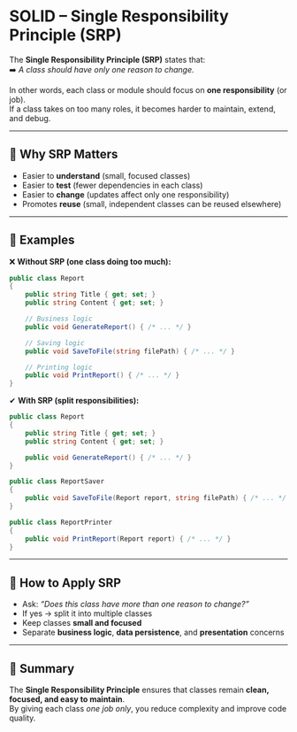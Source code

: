 # SOLID – Single Responsibility Principle (SRP)

The **Single Responsibility Principle (SRP)** states that:  
➡️ *A class should have only one reason to change.*  

In other words, each class or module should focus on **one responsibility** (or job).  
If a class takes on too many roles, it becomes harder to maintain, extend, and debug.

---

## 🔹 Why SRP Matters
- Easier to **understand** (small, focused classes)  
- Easier to **test** (fewer dependencies in each class)  
- Easier to **change** (updates affect only one responsibility)  
- Promotes **reuse** (small, independent classes can be reused elsewhere)  

---

## 🔹 Examples

❌ **Without SRP (one class doing too much):**
```csharp
public class Report
{
    public string Title { get; set; }
    public string Content { get; set; }

    // Business logic
    public void GenerateReport() { /* ... */ }

    // Saving logic
    public void SaveToFile(string filePath) { /* ... */ }

    // Printing logic
    public void PrintReport() { /* ... */ }
}
```

✔ **With SRP (split responsibilities):**
```csharp
public class Report
{
    public string Title { get; set; }
    public string Content { get; set; }

    public void GenerateReport() { /* ... */ }
}

public class ReportSaver
{
    public void SaveToFile(Report report, string filePath) { /* ... */ }
}

public class ReportPrinter
{
    public void PrintReport(Report report) { /* ... */ }
}
```

---

## 🔹 How to Apply SRP
- Ask: *“Does this class have more than one reason to change?”*  
- If yes → split it into multiple classes  
- Keep classes **small and focused**  
- Separate **business logic**, **data persistence**, and **presentation** concerns  

---

## 📝 Summary
The **Single Responsibility Principle** ensures that classes remain **clean, focused, and easy to maintain**.  
By giving each class *one job only*, you reduce complexity and improve code quality.  

